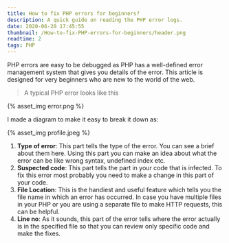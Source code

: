 ```yaml
---
title: How to fix PHP errors for beginners?
description: A quick guide on reading the PHP error logs.
date: 2020-06-20 17:45:55
thumbnail: /How-to-fix-PHP-errors-for-beginners/header.png
readtime: 2
tags: PHP
---
```


PHP errors are easy to be debugged as PHP has a well-defined error management system that gives you details of the error. This article is designed for very beginners who are new to the world of the web.

> A typical PHP error looks like this

{% asset_img error.png %}

I made a diagram to make it easy to break it down as:

{% asset_img profile.jpeg %}

1. **Type of error**: This part tells the type of the error. You can see a brief about them here. Using this part you can make an idea about what the error can be like wrong syntax, undefined index etc.
2. **Suspected code**: This part tells the part in your code that is infected. To fix this error most probably you need to make a change in this part of your code.
3. **File Location**: This is the handiest and useful feature which tells you the file name in which an error has occurred. In case you have multiple files in your PHP or you are using a separate file to make HTTP requests, this can be helpful.
4. **Line no**: As it sounds, this part of the error tells where the error actually is in the specified file so that you can review only specific code and make the fixes.